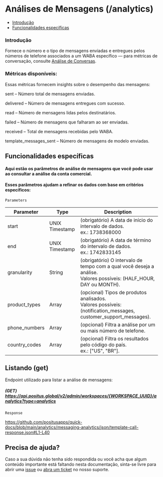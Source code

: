 # Análises de Mensagens (/analytics)

- [Introdução](#introdução)
- [Funcionalidades específicas](#funcionalidades-específicas)

### Introdução

Fornece o número e o tipo de mensagens enviadas e entregues pelos números de telefone associados a um WABA específico — para métricas de conversação, consulte [Análise de Conversas](https://github.com/positusapps/quick-docs/tree/main/analytics/conversation-analytics). 

### Métricas disponíveis:
Essas métricas fornecem insights sobre o desempenho das mensagens:

sent – Número total de mensagens enviadas.

delivered – Número de mensagens entregues com sucesso.

read – Número de mensagens lidas pelos destinatários.

failed – Número de mensagens que falharam ao ser enviadas.

received – Total de mensagens recebidas pelo WABA.

template_messages_sent – Número de mensagens de modelo enviadas.


## Funcionalidades específicas

#### Aqui estão os parâmetros de análise de mensagens que você pode usar ao consultar a análise da conta comercial.
#### Esses parâmetros ajudam a refinar os dados com base em critérios específicos:

`Parameters`

| Parameter | Type             | Description                                                                                                          |
|-----------|------------------|----------------------------------------------------------------------------------------------------------------------|
| start     | UNIX Timestamp   | (obrigatório) A data de início do intervalo de dados. <br/>ex.: 1738368000                                              |
| end       | UNIX Timestamp   | (obrigatório) A data de término do intervalo de dados. <br/>ex.: 1742833145                                             |
| granularity       | String           | (obrigatório)  O intervalo de tempo com a qual você deseja a análise. <br/>Valores possíveis: (HALF_HOUR, DAY ou MONTH).     |
| product_types       | Array  | (opcional) Tipos de produtos analisados. <br/>Valores possíveis: (notification_messages, customer_support_messages). |
| phone_numbers       | Array            | (opcional) Filtra a análise por um ou mais número de telefone.                                                       |
| country_codes       | Array            | (opcional) Filtra os resultados pelo código do país. <br/>ex.: ["US", "BR"].                                         |

## Listando (get)

Endpoint utilizado para listar a análise de mensagens:

##### (GET) https://api.positus.global/v2/admin/workspaces/{WORKSPACE_UUID}/analytics?type=analytics

`Response`

https://github.com/positusapps/quick-docs/blob/main/analytics/messaging-analytics/json/template-call-response.json#L1-L40

## Precisa de ajuda?

Caso a sua dúvida não tenha sido respondida ou você acha que algum conteúdo importante está faltando nesta documentação, sinta-se livre para abrir uma [issue](https://github.com/positusapps/quick-docs/issues) ou [abra um ticket](https://studio.posit.us/suporte) no nosso suporte.